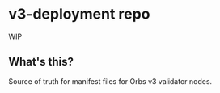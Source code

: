 # v3-deployment repo

WIP

## What's this?
Source of truth for manifest files for Orbs v3 validator nodes.  
